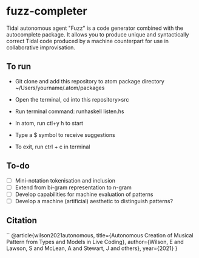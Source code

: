 # fuzz-completer

Tidal autonomous agent "Fuzz" is a code generator combined with the autocomplete package. It allows you to produce unique and syntactically correct Tidal code produced by a machine counterpart for use in collaborative improvisation. 


## To run 

* Git clone and add this repository to atom package directory ~/Users/yourname/.atom/packages

* Open the terminal, cd into this repository>src

* Run terminal command: runhaskell listen.hs

* In atom, run ctl+y h to start

* Type a $ symbol to receive suggestions

* To exit, run ctrl + c in terminal


## To-do

- [ ] Mini-notation tokenisation and inclusion
- [ ] Extend from bi-gram representation to n-gram 
- [ ] Develop capabilities for machine evaluation of patterns
- [ ] Develop a machine (artificial) aesthetic to distinguish patterns?

## Citation
``
@article{wilson2021autonomous,
  title={Autonomous Creation of Musical Pattern from Types and Models in Live Coding},
  author={Wilson, E and Lawson, S and McLean, A and Stewart, J and others},
  year={2021}
}

